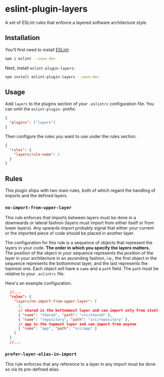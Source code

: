 # eslint-plugin-layers

A set of ESLint rules that enforce a layered software architecture style.

## Installation

You'll first need to install [ESLint](https://eslint.org/):

```sh
npm i eslint --save-dev
```

Next, install `eslint-plugin-layers`:

```sh
npm install eslint-plugin-layers --save-dev
```

## Usage

Add `layers` to the plugins section of your `.eslintrc` configuration file. You can omit the `eslint-plugin-` prefix:

```json
{
  "plugins": ["layers"]
}
```

Then configure the rules you want to use under the rules section.

```json
{
  "rules": {
    "layers/rule-name": 2
  }
}
```

## Rules

This plugin ships with two main rules, both of which regard the handling of imports and the defined layers.

### `no-import-from-upper-layer`

This rule enforces that imports between layers must be done in a downwards or lateral fashion (layers must import
from either itself or from lower layers). Any upwards import probably signal that either your current or the imported piece
of code should be placed in another layer.

The configuration for this rule is a sequence of objects that represent the layers in your code. **The order in which
you specify the layers matters.** The position of the object in your sequence represents the position of the layer in your
architecture in an ascending fashion, i.e., the first object in the sequence represents the bottommost layer, and the last represents the
topmost one. Each object will have a `name` and a `path` field. The `path` must be relative to your `.eslintrc` file.

Here's an example configuration.

```json
  //...
  "rules": {
    "layers/no-import-from-upper-layer": [
      2,
      // shared is the bottommost layer and can import only from itself
      { "name": "shared", "path": "src/shared" },
      { "name": "repository", "path": "src/repository" },
      // app is the topmost layer and can import from anyone
      { "name": "app", "path": "src/app" }
    ]
  }
  //...
```

### `prefer-layer-alias-in-import`

This rule enforces that any reference to a layer in any import must be done so via its pre-defined alias.
